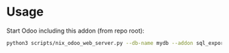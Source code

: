 # Usage

Start Odoo including this addon (from repo root):

```bash
python3 scripts/nix_odoo_web_server.py --db-name mydb --addon sql_export
```

